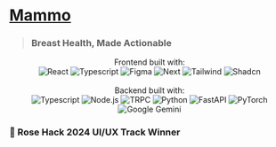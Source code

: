 # [Mammo](https://devpost.com/software/mammo)
> ### Breast Health, Made Actionable

<p align="center">
  Frontend built with: <br>
  <img src=https://img.shields.io/badge/React-20232A?style=for-the-badge&logo=react&logoColor=61DAFB alt="React">
  <img src=https://img.shields.io/badge/TypeScript-007ACC?style=for-the-badge&logo=typescript&logoColor=white alt="Typescript">
  <img src=https://img.shields.io/badge/Figma-F24E1E?style=for-the-badge&logo=figma&logoColor=white alt="Figma">
  <img src=https://img.shields.io/badge/next%20js-000000?style=for-the-badge&logo=nextdotjs&logoColor=white alt="Next">
  <img src=https://img.shields.io/badge/Tailwind_CSS-38B2AC?style=for-the-badge&logo=tailwind-css&logoColor=white alt="Tailwind">
  <img src=https://img.shields.io/badge/shadcn-000000?style=for-the-badge&logo=shadcnui&logoColor=white alt="Shadcn">
  <br><br>
  Backend built with: <br>
  <img src=https://img.shields.io/badge/TypeScript-007ACC?style=for-the-badge&logo=typescript&logoColor=white alt="Typescript">
  <img src=https://img.shields.io/badge/Node%20js-339933?style=for-the-badge&logo=nodedotjs&logoColor=white alt="Node.js">
  <img src=https://img.shields.io/badge/tRPC-2596BE?logo=trpc&logoColor=fff&style=for-the-badge alt="TRPC">
  <img src=https://img.shields.io/badge/Python-FFD43B?style=for-the-badge&logo=python&logoColor=blue alt="Python">
  <img src=https://img.shields.io/badge/fastapi-109989?style=for-the-badge&logo=FASTAPI&logoColor=white alt="FastAPI">
  <img src=https://img.shields.io/badge/PyTorch-EE4C2C?style=for-the-badge&logo=pytorch&logoColor=white alt="PyTorch">
  <img src=https://img.shields.io/badge/Google%20Gemini-886FBF?style=for-the-badge&logo=googlebard&logoColor=fff alt="Google Gemini">
  <br>
</p>

### 🏅 Rose Hack 2024 UI/UX Track Winner
